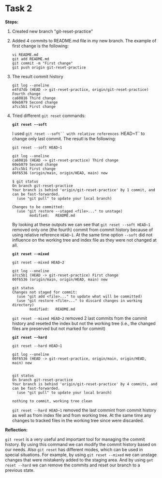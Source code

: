 # Task 2


**Steps:**

1. Created new branch "git-reset-practice"

2. Added 4 commits to README.md file in my new branch. The example of first change is the following:
    ```
    vi README.md
    git add README.md
    git commit -m "First change"
    git push origin git-reset-practice
    ```

3. The result commit history

    ```
    git log --oneline
    e4fd7db (HEAD -> git-reset-practice, origin/git-reset-practice) Fourth change
    ca60816 Third change
    60eb079 Second change
    a7cc5b1 First change
    ```

4. Tried different `git reset` commands:

      **`git reset --soft`**

      I used `git reset --soft`` with relative references `HEAD~1`` to change only last commit. The resutl is the following:

      ```
      git reset --soft HEAD~1

      git log --oneline
      ca60816 (HEAD -> git-reset-practice) Third change
      60eb079 Second change
      a7cc5b1 First change
      00f6536 (origin/main, origin/HEAD, main) new
      ```

      ```
      $ git status
      On branch git-reset-practice
      Your branch is behind 'origin/git-reset-practice' by 1 commit, and can be fast-forwarded.
        (use "git pull" to update your local branch)

      Changes to be committed:
        (use "git restore --staged <file>..." to unstage)
              modified:   README.md
      ```

      By looking at these outputs we can see that `git reset --soft HEAD~1` removed only one (the fourth) commit from commit history because of using 
      relative reference `HEAD~1`. At the same time option `--soft` did not influence on the working tree and index file as they were not changed at all.

      **`git reset --mixed`**

      ```
      git reset --mixed HEAD~2

      git log --oneline
      a7cc5b1 (HEAD -> git-reset-practice) First change
      00f6536 (origin/main, origin/HEAD, main) new
      ```
      ```
      git status
      Changes not staged for commit:
        (use "git add <file>..." to update what will be committed)
        (use "git restore <file>..." to discard changes in working directory)
              modified:   README.md
      ```
      `git reset --mixed HEAD~2` removed 2 last commits from the commit history and reseted the index but not the working tree 
      (i.e., the changed files are preserved but not marked for commit)


      **`git reset --hard`**

      ```
      git reset --hard HEAD~1

      git log --oneline
      00f6536 (HEAD -> git-reset-practice, origin/main, origin/HEAD, main) new


      git status
      On branch git-reset-practice
      Your branch is behind 'origin/git-reset-practice' by 4 commits, and can be fast-forwarded.
        (use "git pull" to update your local branch)

      nothing to commit, working tree clean
      ```

      `git reset --hard HEAD~1` removed the last commint from commit history as well as from index file and from working tree.
      At the same time any changes to tracked files in the working tree since <commit> were discarded.


**Reflection:**

`git reset` is a very useful and important tool for managing the commit history. By using this command we can modify the commit history based
on our needs. Also `git reset` has different modes, which can be used in special situations. For example, by using `git reset --mixed`
we can unstage changes that were mistakenly added to the staging area. And by using `get reset --hard` we can remove the commits 
and reset our branch to a previous state. 

